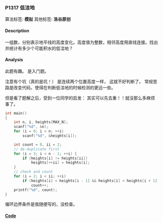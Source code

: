 ### P1317 低洼地

算法标签: **模拟**
其他标签: **洛谷原创**


#### Description

一组数，分别表示地平线的高度变化。高度值为整数，相邻高度用直线连接。找出并统计有多少个可能积水的低洼地？

#### Analysis

此题有趣。 是入门题。

注意有个坑（真的是坑！） 是连续两个位置高度一样， 这就不好判断了。 常规思路是改变代码，使得在判断低洼地的时候检测的更远一些。

但是看了题解之后，受到一位同学的启发： 其实可以先去重！！就没那么多麻烦事了。

```cpp
int main()
{
    int n, i, heights[MAX_N];
    scanf("%d", &n);
    for (i = 0; i < n; ++i)
        scanf("%d", &heights[i]);

    int count = 0, ii = 2;
    // de-duplicate first
    for (i = 3; i < n - 1; ++i) {
        if (heights[i] != heights[ii])
            heights[++ii] = heights[i];
    }
    // check and count
    for (i = 2; i < ii; ++i)
        if (heights[i] < heights[i - 1] && heights[i] < heights[i + 1])
            count++;
    printf("%d", count);
}
```

循环边界条件是我随便写的，没检查。

#### [Code](../cpp/p1317.cpp)
